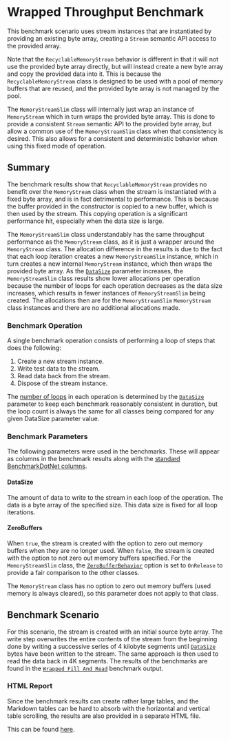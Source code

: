 # Wrapped Throughput Benchmark

This benchmark scenario uses stream instances that are instantiated by providing an existing byte array, creating a `Stream` semantic API access to the provided array.

Note that the `RecyclableMemoryStream` behavior is different in that it will not use the provided byte array directly, but will instead create a new byte array and copy the provided data into it. This is because the `RecyclableMemoryStream` class is designed to be used with a pool of memory buffers that are reused, and the provided byte array is not managed by the pool.

The `MemoryStreamSlim` class will internally just wrap an instance of `MemoryStream` which in turn wraps the provided byte array. This is done to provide a consistent `Stream` semantic API to the provided byte array, but allow a common use of the `MemoryStreamSlim` class when that consistency is desired. This also allows for a consistent and deterministic behavior when using this fixed mode of operation.

## Summary 

The benchmark results show that `RecyclableMemoryStream` provides no benefit over the `MemoryStream` class when the stream is instantiated with a fixed byte array, and is in fact detrimental to performance. This is because the buffer provided in the constructor is copied to a new buffer, which is then used by the stream. This copying operation is a significant performance hit, especially when the data size is large.

The `MemoryStreamSlim` class understandably has the same throughput performance as the `MemoryStream` class, as it is just a wrapper around the `MemoryStream` class. The allocation difference in the results is due to the fact that each loop iteration creates a new `MemoryStreamSlim` instance, which in turn creates a new internal `MemoryStream` instance, which then wraps the provided byte array. As the [`DataSize`](#datasize) parameter increases, the `MemoryStreamSlim` class results show lower allocations per operation because the number of loops for each operation decreases as the data size increases, which results in fewer instances of `MemoryStreamSlim` being created. The allocations then are for the `MemoryStreamSlim` `MemoryStream` class instances and there are no additional allocations made.

### Benchmark Operation

A single benchmark operation consists of performing a loop of steps that does the following:

1. Create a new stream instance.
1. Write test data to the stream.
1. Read data back from the stream.
1. Dispose of the stream instance.

The [number of loops](./benchmarks.md#loop-count-impact) in each operation is determined by the [`DataSize`](#datasize) parameter to keep each benchmark reasonably consistent in duration, but the loop count is always the same for all classes being compared for any given DataSize parameter value.

### Benchmark Parameters

The following parameters were used in the benchmarks. These will appear as columns in the benchmark results along with the [standard BenchmarkDotNet columns](./benchmarks.md#legend).

#### DataSize

The amount of data to write to the stream in each loop of the operation. The data is a byte array of the specified size. This data size is fixed for all loop iterations.

#### ZeroBuffers

When `true`, the stream is created with the option to zero out memory buffers when they are no longer used. When `false`, the stream is created with the option to not zero out memory buffers specified. For the `MemoryStreamSlim` class, the [`ZeroBufferBehavior`](xref:KZDev.PerfUtils.MemoryStreamSlimOptions.ZeroBufferBehavior) option is set to `OnRelease` to provide a fair comparison to the other classes.

The `MemoryStream` class has no option to zero out memory buffers (used memory is always cleared), so this parameter does not apply to that class.

## Benchmark Scenario

For this scenario, the stream is created with an initial source byte array. The write step overwrites the entire contents of the stream from the beginning done by writing a successive series of 4 kilobyte segments until [`DataSize`](#datasize) bytes have been written to the stream. The same approach is then used to read the data back in 4K segments.
The results of the benchmarks are found in the [`Wrapped Fill And Read`](./MemoryStreamBenchmarks.WrapperFillAndReadThroughputBenchmarks-report-github.md) benchmark output.

### HTML Report

Since the benchmark results can create rather large tables, and the Markdown tables can be hard to absorb with the horizontal and vertical table scrolling, the results are also provided in a separate HTML file. 

This can be found [here](./MemoryStreamBenchmarks.WrapperFillAndReadThroughputBenchmarks-report.html).